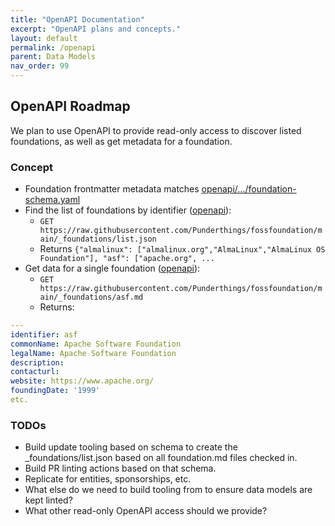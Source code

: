 ```yaml
---
title: "OpenAPI Documentation"
excerpt: "OpenAPI plans and concepts."
layout: default
permalink: /openapi
parent: Data Models
nav_order: 99
---
```


## OpenAPI Roadmap

We plan to use OpenAPI to provide read-only access to discover listed foundations, as well as get metadata for a foundation.

### Concept

- Foundation frontmatter metadata matches [openapi/.../foundation-schema.yaml](https://github.com/Punderthings/fossfoundation/blob/main/openapi/v1/foundation-schema.yaml)
- Find the list of foundations by identifier ([openapi](https://github.com/Punderthings/fossfoundation/blob/main/openapi/v1/openapi.yaml#L43)):
  - `GET https://raw.githubusercontent.com/Punderthings/fossfoundation/main/_foundations/list.json`
  - Returns `{"almalinux": ["almalinux.org","AlmaLinux","AlmaLinux OS Foundation"], "asf": ["apache.org", ...`
- Get data for a single foundation ([openapi](https://github.com/Punderthings/fossfoundation/blob/main/openapi/v1/openapi.yaml#L57)):
  - `GET https://raw.githubusercontent.com/Punderthings/fossfoundation/main/_foundations/asf.md`
  - Returns:

```YAML
---
identifier: asf
commonName: Apache Software Foundation
legalName: Apache Software Foundation
description:
contacturl:
website: https://www.apache.org/
foundingDate: '1999'
etc.
```

### TODOs

- Build update tooling based on schema to create the _foundations/list.json based on all foundation.md files checked in.
- Build PR linting actions based on that schema.
- Replicate for entities, sponsorships, etc.
- What else do we need to build tooling from to ensure data models are kept linted?
- What other read-only OpenAPI access should we provide?
